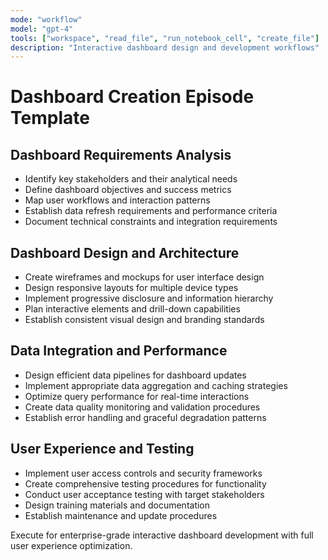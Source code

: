 ```yaml
---
mode: "workflow"
model: "gpt-4"
tools: ["workspace", "read_file", "run_notebook_cell", "create_file"]
description: "Interactive dashboard design and development workflows"
---
```


# Dashboard Creation Episode Template

## Dashboard Requirements Analysis
- Identify key stakeholders and their analytical needs
- Define dashboard objectives and success metrics
- Map user workflows and interaction patterns
- Establish data refresh requirements and performance criteria
- Document technical constraints and integration requirements

## Dashboard Design and Architecture
- Create wireframes and mockups for user interface design
- Design responsive layouts for multiple device types
- Implement progressive disclosure and information hierarchy
- Plan interactive elements and drill-down capabilities
- Establish consistent visual design and branding standards

## Data Integration and Performance
- Design efficient data pipelines for dashboard updates
- Implement appropriate data aggregation and caching strategies
- Optimize query performance for real-time interactions
- Create data quality monitoring and validation procedures
- Establish error handling and graceful degradation patterns

## User Experience and Testing
- Implement user access controls and security frameworks
- Create comprehensive testing procedures for functionality
- Conduct user acceptance testing with target stakeholders
- Design training materials and documentation
- Establish maintenance and update procedures

Execute for enterprise-grade interactive dashboard development with full user experience optimization.
